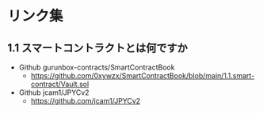 # リンク集

## 1.1 スマートコントラクトとは何ですか
- Github gurunbox-contracts/SmartContractBook
  - https://github.com/0xywzx/SmartContractBook/blob/main/1.1.smart-contract/Vault.sol
- Github jcam1/JPYCv2
  - https://github.com/jcam1/JPYCv2
